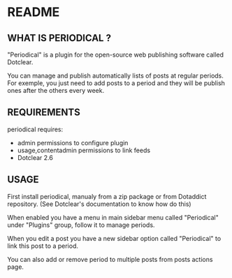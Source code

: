 # README

## WHAT IS PERIODICAL ?

"Periodical" is a plugin for the open-source 
web publishing software called Dotclear.

You can manage and publish automatically lists of posts 
at regular periods. For exemple, you just need to add posts to a period 
and they will be publish ones after the others every week.

## REQUIREMENTS

 periodical requires: 

  * admin permissions to configure plugin
  * usage,contentadmin permissions to link feeds
  * Dotclear 2.6

## USAGE

First install periodical, manualy from a zip package or from 
Dotaddict repository. (See Dotclear's documentation to know how do this)

When enabled you have a menu in main sidebar menu called "Periodical" 
under "Plugins" group, follow it to manage periods.

When you edit a post you have a new sidebar option called "Periodical"
to link this post to a period.

You can also add or remove period to multiple posts from posts actions page.
